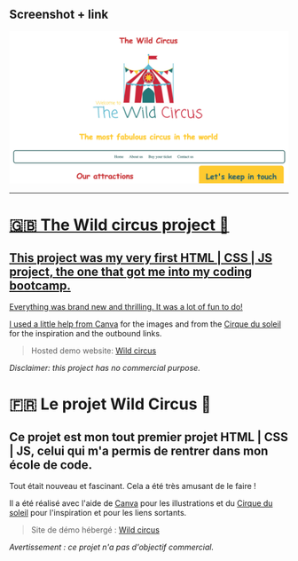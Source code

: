 ## Screenshot + link

<p align="center"><a href="https://codingk8.github.io/wildcircus/"><img src="https://github.com/codingk8/wildcircus/blob/master/images/wildcircus1650.png" alt="Wild circus ReadMe screan copy")</a></p>

---

# 🇬🇧 The Wild circus project 🎪

## This project was my very first HTML | CSS | JS project, the one that got me into my coding bootcamp.

Everything was brand new and thrilling. It was a lot of fun to do!  

I used a little help from [Canva](https://canva.com) for the images and from the [Cirque du soleil](https://www.cirquedusoleil.com/) for the inspiration and the outbound links.

> Hosted demo website: [Wild circus](https://codingk8.github.io/wildcircus/)

*Disclaimer: this project has no commercial purpose.*

# 🇫🇷 Le projet Wild Circus 🎪

## Ce projet est mon tout premier projet HTML | CSS | JS, celui qui m'a permis de rentrer dans mon école de code.

Tout était nouveau et fascinant. Cela a été très amusant de le faire !

Il a été réalisé avec l'aide de [Canva](https://canva.com) pour les illustrations et du [Cirque du soleil](https://www.cirquedusoleil.com/fr) pour l'inspiration et pour les liens sortants.

> Site de démo hébergé : [Wild circus](https://codingk8.github.io/wildcircus/)

*Avertissement : ce projet n'a pas d'objectif commercial.*

